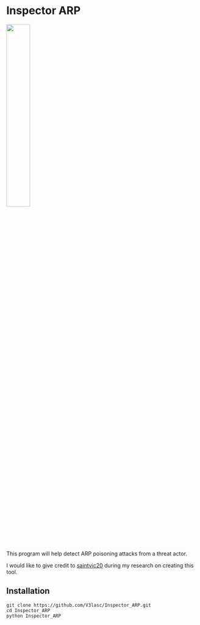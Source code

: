 # Inspector ARP
<img src='https://vignette.wikia.nocookie.net/mrrobot/images/1/1b/Dom_DiPierro.jpg/revision/latest?cb=20160715155239' width='35%'>

This program will help detect ARP poisoning attacks from a threat actor.

I would like to give credit to [saintvic20](https://github.com/saintvic20/ARP-SPOOF-DETECTOR) during my research on creating this tool.

## Installation
```
git clone https://github.com/V3lasc/Inspector_ARP.git
cd Inspector_ARP
python Inspector_ARP
```
